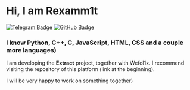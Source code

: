 # Hi, I am Rexamm1t
<div>
<a 
href="https://t.me/rexamm1t"
><img src="https://img.shields.io/badge/Telegram-blue?style=for-the-badge&logo=telegram&logoColor=white" alt="Telegram Badge" /></a>
<a 
href="https://github.com/Rexamm1t/Extract"
><img src="https://img.shields.io/badge/GitHub-black?style=for-the-badge&logo=github&logoColor=white" alt="GitHub Badge" /></a>
</div>

### I know Python, C++, C, JavaScript, HTML, CSS and a couple more languages)

I am developing the **__Extract__** project, together with Wefol1x. I recommend visiting the repository of this platform (link at the beginning).

I will be very happy to work on something together)
